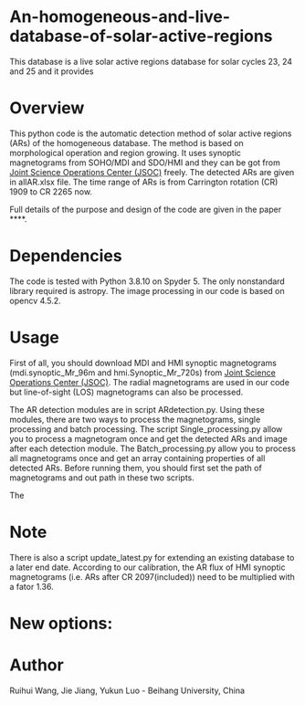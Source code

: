 # An-homogeneous-and-live-database-of-solar-active-regions
This database is a live solar active regions database for solar cycles 23, 24 and 25 and it provides 

# Overview
This python code is the automatic detection method of solar active regions (ARs) of the homogeneous database. The method is based on morphological operation and region growing. It uses synoptic magnetograms from SOHO/MDI and SDO/HMI and they can be got from [Joint Science Operations Center (JSOC)](http://jsoc.stanford.edu/) freely. The detected ARs are given in allAR.xlsx file. The time range of ARs is from Carrington rotation (CR) 1909 to CR 2265 now.

Full details of the purpose and design of the code are given in the paper ****.

# Dependencies
The code is tested with Python 3.8.10 on Spyder 5. The only nonstandard library required is astropy. The image processing in our code is based on opencv 4.5.2.

# Usage
First of all, you should download MDI and HMI synoptic magnetograms (mdi.synoptic_Mr_96m and hmi.Synoptic_Mr_720s) from [Joint Science Operations Center (JSOC)](http://jsoc.stanford.edu/). The radial magnetograms are used in our code but line-of-sight (LOS) magnetograms can also be processed.

The AR detection modules are in script ARdetection.py. Using these modules, there are two ways to process the magnetograms, single processing and batch processing. The script Single_processing.py allow you to process a magnetogram once and get the detected ARs and image after each detection module. The Batch_processing.py allow you to process all magnetograms once and get an array containing properties of all detected ARs. Before running them, you should first set the path of magnetograms and out path in these two scripts.

The 

# Note
There is also a script update_latest.py for extending an existing database to a later end date.
According to our calibration, the AR flux of HMI synoptic magnetograms (i.e. ARs after CR 2097(included)) need to be multiplied with a fator 1.36. 

# New options:

# Author
Ruihui Wang, Jie Jiang, Yukun Luo - Beihang University, China

